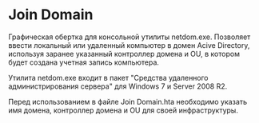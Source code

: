 ﻿# Join Domain

Графическая обертка для консольной утилиты netdom.exe.
Позволяет ввести локальный или удаленный компьютер в домен Acive Directory, используя заранее указанный контроллер домена и OU, в котором будет создана учетная запись компьютера.

Утилита netdom.exe входит в пакет "Средства удаленного администрирования сервера" для Windows 7 и Server 2008 R2.

Перед использованием в файле Join Domain.hta необходимо указать имя домена, контроллер домена и OU для своей инфраструктуры.